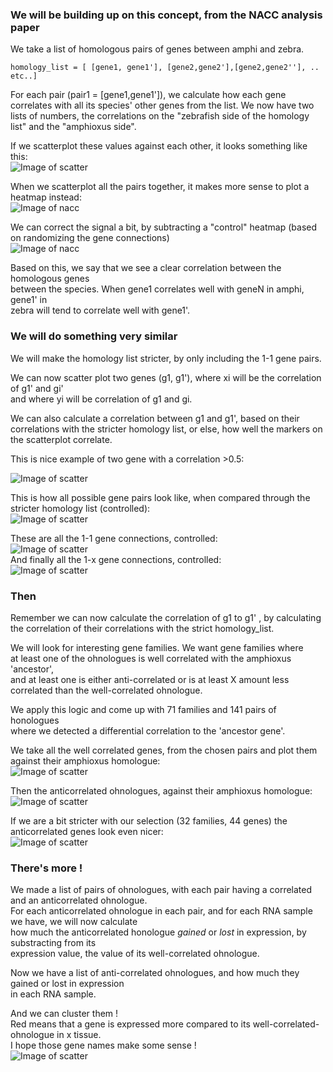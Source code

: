 
### We will be building up on this concept, from the NACC analysis paper

We take a list of homologous pairs of genes between amphi and zebra.    
    
    homology_list = [ [gene1, gene1'], [gene2,gene2'],[gene2,gene2''], .. etc..]    
    
For each pair (pair1 = [gene1,gene1']), we calculate how each gene
correlates with all its species' other genes from the list.
We now have two lists of numbers, the correlations on the 
"zebrafish side of the homology list" and the "amphioxus side".    

If we scatterplot these values against each other, it looks something like this:    
![Image of scatter](img/oto_scatter.png)

When we scatterplot all the pairs together, it makes more sense to plot a heatmap instead:    
![Image of nacc](img/nacc_hm.png)    
    
    
We can correct the signal a bit, by subtracting a "control" heatmap (based on randomizing the gene connections)    
![Image of nacc](img/nacc_hm_ctled.png)
    
        
Based on this, we say that we see a clear correlation between the homologous genes  
between the species. When gene1 correlates well with geneN in amphi, gene1' in  
zebra will tend to correlate well with gene1'.    
    
    
### We will do something very similar
We will make the homology list stricter, by only including the 1-1 gene pairs.    
    
We can now scatter plot two genes (g1, g1'), where xi will be the correlation of g1' and gi'  
and where yi will be correlation of g1 and gi.    
    
We can also calculate a correlation between g1 and g1', based on their correlations with
the stricter homology list, or else, how well the markers on the scatterplot correlate.    
    
This is nice example of two gene with a correlation >0.5:    
    
![Image of scatter](img/oto_scatter.png)

This is how all possible gene pairs look like, when compared through the stricter homology list (controlled):       
![Image of scatter](img/all_homologies_ctrled_heatmap.png)    
    
These are all the 1-1 gene connections, controlled:    
![Image of scatter](img/oto_gene_connections_ctrled_heatmap.png)    
And finally all the 1-x gene connections, controlled:    
![Image of scatter](img/otm_gene_connections_ctrled_heatmap.png)      
    
        
### Then  
Remember we can now calculate the correlation of g1 to g1' ,
by calculating the correlation of their correlations with the strict homology_list.    

We will look for interesting gene families. We want gene families where    
at least one of the ohnologues is well correlated with the amphioxus 'ancestor',    
and at least one is either anti-correlated or is at least X amount less    
correlated than the well-correlated ohnologue.    
    
We apply this logic and come up with 71 families and 141 pairs of honologues    
where we detected a differential correlation to the 'ancestor gene'.     
      
We take all the well correlated genes, from the chosen pairs and plot them against their amphioxus homologue:   
![Image of scatter](img/loose_gf_correlated_genes.png)      

Then the anticorrelated ohnologues, against their amphioxus homologue:   
![Image of scatter](img/loose_gf_non_correlated_genes.png)      
    
If we are a bit stricter with our selection (32 families, 44 genes) the anticorrelated genes look even nicer:   
![Image of scatter](img/strict_gf_non_correlated_genes.png)      




### There's more !    
    
We made a list of pairs of ohnologues, with each pair having a correlated and an anticorrelated ohnologue.    
For each anticorrelated ohnologue in each pair, and for each RNA sample we have, we will now calculate  
how much the anticorrelated honologue *gained* or *lost* in expression, by substracting from its  
expression value, the value of its well-correlated ohnologue.    
    
Now we have a list of anti-correlated ohnologues, and how much they gained or lost in expression  
in each RNA sample.    
    
And we can cluster them !    
Red means that a gene is expressed more compared to its well-correlated-ohnologue in x tissue.   
I hope those gene names make some sense !   
![Image of scatter](img/loose_gf_non_correlated_genes_clustermap.png)      



